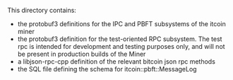 This directory contains:
- the protobuf3 definitions for the IPC and PBFT subsystems of the itcoin miner
- the protobuf3 definition for the test-oriented RPC subsystem. The test rpc is
  intended for development and testing purposes only, and will not be present in
  production builds of the Miner
- a libjson-rpc-cpp definition of the relevant bitcoin json rpc methods
- the SQL file defining the schema for itcoin::pbft::MessageLog
